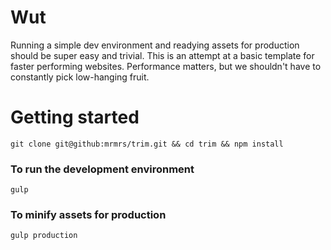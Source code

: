 # Wut

Running a simple dev environment and readying assets for production should
be super easy and trivial. This is an attempt at a basic template for
faster performing websites. Performance matters, but we shouldn't have
to constantly pick low-hanging fruit.

# Getting started

```git clone git@github:mrmrs/trim.git && cd trim && npm install```

### To run the development environment
```gulp```

### To minify assets for production
```gulp production```
